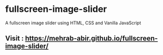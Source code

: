 # fullscreen-image-slider
A fullscreen image slider using HTML, CSS and Vanilla JavaScript

## Visit : https://mehrab-abir.github.io/fullscreen-image-slider/
